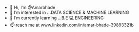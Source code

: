 - 👋 Hi, I’m @Amarbhade
- 👀 I’m interested in ...DATA SCIENCE & MACHINE LEARNING 
- 🌱 I’m currently learning ...B.E 💻 ENGINEERING 
- 📫  reach me at www.linkedin.com/in/amar-bhade-39893321b

<!---
Amarbhade/Amarbhade is a ✨ special ✨ repository because its `README.md` (this file) appears on your GitHub profile.
--->
